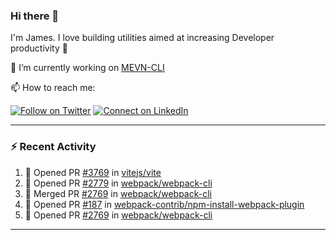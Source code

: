 ### Hi there 👋

I'm James. I love building utilities aimed at increasing Developer productivity :raised_hands: 

🔭 I’m currently working on [MEVN-CLI](https://github.com/madlabsinc/mevn-cli)

📫 How to reach me:

[![Follow on Twitter](https://img.shields.io/badge/--twitter?label=Twitter&logo=Twitter&style=social)](https://twitter.com/james_madhacks) [![Connect on LinkedIn](https://img.shields.io/badge/--linkedin?label=LinkedIn&logo=LinkedIn&style=social)](https://www.linkedin.com/in/jamesgeorge007)

---

### :zap: Recent Activity

<!--START_SECTION:activity-->
1. 💪 Opened PR [#3769](https://github.com/vitejs/vite/pull/3769) in [vitejs/vite](https://github.com/vitejs/vite)
2. 💪 Opened PR [#2779](https://github.com/webpack/webpack-cli/pull/2779) in [webpack/webpack-cli](https://github.com/webpack/webpack-cli)
3. 🎉 Merged PR [#2769](https://github.com/webpack/webpack-cli/pull/2769) in [webpack/webpack-cli](https://github.com/webpack/webpack-cli)
4. 💪 Opened PR [#187](https://github.com/webpack-contrib/npm-install-webpack-plugin/pull/187) in [webpack-contrib/npm-install-webpack-plugin](https://github.com/webpack-contrib/npm-install-webpack-plugin)
5. 💪 Opened PR [#2769](https://github.com/webpack/webpack-cli/pull/2769) in [webpack/webpack-cli](https://github.com/webpack/webpack-cli)
<!--END_SECTION:activity-->

---

<!--
**jamesgeorge007/jamesgeorge007** is a ✨ _special_ ✨ repository because its `README.md` (this file) appears on your GitHub profile.

Here are some ideas to get you started:

- 🌱 I’m currently learning ...
- 👯 I’m looking to collaborate on ...
- 🤔 I’m looking for help with ...
- 💬 Ask me about ...
- 😄 Pronouns: ...
- ⚡ Fun fact: ...
-->
